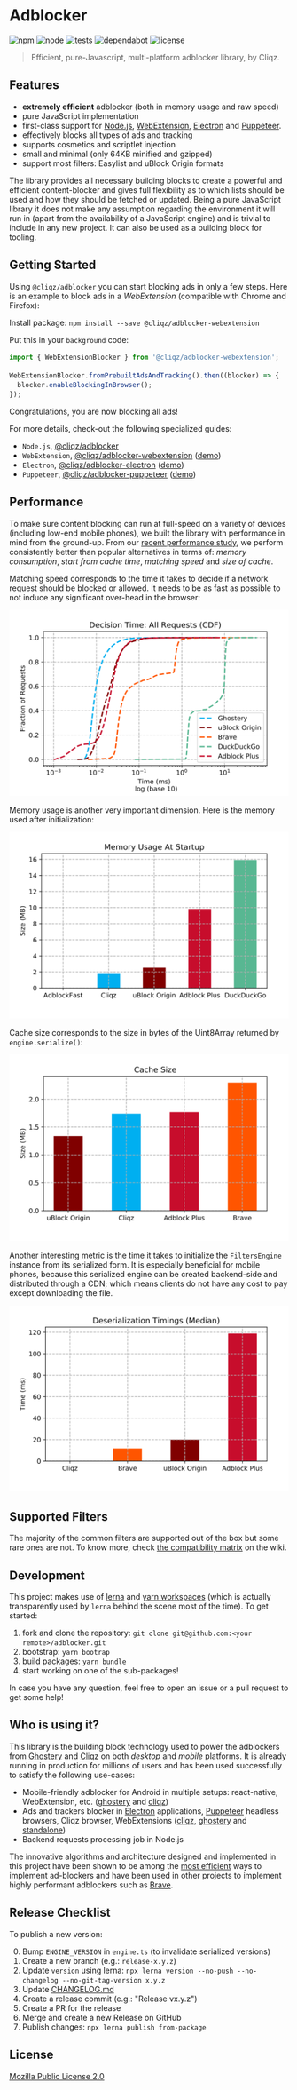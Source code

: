 # Adblocker

![npm](https://img.shields.io/npm/v/@cliqz/adblocker?color=brightgreen)
![node](https://img.shields.io/node/v/@cliqz/adblocker)
![tests](https://github.com/cliqz-oss/adblocker/workflows/Tests/badge.svg)
![dependabot](https://api.dependabot.com/badges/status?host=github&repo=cliqz-oss/adblocker)
![license](https://img.shields.io/github/license/cliqz-oss/adblocker)

> Efficient, pure-Javascript, multi-platform adblocker library, by Cliqz.

## Features

* **extremely efficient** adblocker (both in memory usage and raw speed)
* pure JavaScript implementation
* first-class support for [Node.js](https://github.com/cliqz-oss/adblocker/tree/master/packages/adblocker), [WebExtension](https://github.com/cliqz-oss/adblocker/tree/master/packages/adblocker-webextension), [Electron](https://github.com/cliqz-oss/adblocker/tree/master/packages/adblocker-electron) and [Puppeteer](https://github.com/cliqz-oss/adblocker/tree/master/packages/adblocker-puppeteer).
* effectively blocks all types of ads and tracking
* supports cosmetics and scriptlet injection
* small and minimal (only 64KB minified and gzipped)
* support most filters: Easylist and uBlock Origin formats

The library provides all necessary building blocks to create a powerful
and efficient content-blocker and gives full flexibility as to which
lists should be used and how they should be fetched or updated. Being a
pure JavaScript library it does not make any assumption regarding the
environment it will run in (apart from the availability of a JavaScript
engine) and is trivial to include in any new project. It can also be
used as a building block for tooling.

## Getting Started

Using `@cliqz/adblocker` you can start blocking ads in only a few steps. Here is
an example to block ads in a *WebExtension* (compatible with Chrome and Firefox):

Install package: `npm install --save @cliqz/adblocker-webextension`

Put this in your `background` code:
```js
import { WebExtensionBlocker } from '@cliqz/adblocker-webextension';

WebExtensionBlocker.fromPrebuiltAdsAndTracking().then((blocker) => {
  blocker.enableBlockingInBrowser();
});
```
Congratulations, you are now blocking all ads!

For more details, check-out the following specialized guides:

* `Node.js`, [@cliqz/adblocker](https://github.com/cliqz-oss/adblocker/tree/master/packages/adblocker)
* `WebExtension`, [@cliqz/adblocker-webextension](https://github.com/cliqz-oss/adblocker/tree/master/packages/adblocker-webextension) ([demo](https://github.com/cliqz-oss/adblocker/tree/master/packages/adblocker-webextension-example))
* `Electron`, [@cliqz/adblocker-electron](https://github.com/cliqz-oss/adblocker/tree/master/packages/adblocker-electron) ([demo](https://github.com/cliqz-oss/adblocker/tree/master/packages/adblocker-electron-example))
* `Puppeteer`, [@cliqz/adblocker-puppeteer](https://github.com/cliqz-oss/adblocker/tree/master/packages/adblocker-puppeteer) ([demo](https://github.com/cliqz-oss/adblocker/tree/master/packages/adblocker-puppeteer-example))

## Performance

To make sure content blocking can run at full-speed on a variety of
devices (including low-end mobile phones), we built the library with
performance in mind from the ground-up. From our [recent performance study](https://whotracks.me/blog/adblockers_performance_study.html),
we perform consistently better than popular alternatives in terms of:
*memory consumption*, *start from cache time*, *matching speed* and
*size of cache*.

Matching speed corresponds to the time it takes to decide if a network
request should be blocked or allowed. It needs to be as fast as possible
to not induce any significant over-head in the browser:

![](https://github.com/cliqz-oss/adblocker/blob/d63d545095a1d47626c9fd29e14a813a2ff4f012/bench/comparison/plots/ghostery-ublock-origin-brave-duckduckgo-adblock-plus-all.svg)

Memory usage is another very important dimension. Here is the memory used after initialization:

![](https://github.com/cliqz-oss/adblocker/blob/d63d545095a1d47626c9fd29e14a813a2ff4f012/bench/comparison/plots/memory-usage-at-startup.svg)

Cache size corresponds to the size in bytes of the Uint8Array returned by `engine.serialize()`:

![](https://github.com/cliqz-oss/adblocker/blob/d63d545095a1d47626c9fd29e14a813a2ff4f012/bench/comparison/plots/cache-size.svg)

Another interesting metric is the time it takes to initialize the
`FiltersEngine` instance from its serialized form. It is especially
beneficial for mobile phones, because this serialized engine can be
created backend-side and distributed through a CDN; which means clients
do not have any cost to pay except downloading the file.

![](https://github.com/cliqz-oss/adblocker/blob/d63d545095a1d47626c9fd29e14a813a2ff4f012/bench/comparison/plots/deserializationtimings.svg)

## Supported Filters

The majority of the common filters are supported out of the box but some rare ones are not. To know more, check [the compatibility matrix](https://github.com/cliqz-oss/adblocker/wiki/Compatibility-Matrix) on the wiki.

## Development

This project makes use of [lerna](https://github.com/lerna/lerna) and [yarn workspaces](https://yarnpkg.com/lang/en/docs/workspaces/) (which is actually transparently used by `lerna` behind the scene most of the time). To get started:

1. fork and clone the repository: `git clone git@github.com:<your remote>/adblocker.git`
2. bootstrap: `yarn bootrap`
3. build packages: `yarn bundle`
3. start working on one of the sub-packages!

In case you have any question, feel free to open an issue or a pull request to get some help!

## Who is using it?

This library is the building block technology used to power the adblockers from [Ghostery](https://www.ghostery.com/) and [Cliqz](https://cliqz.com/) on both *desktop* and *mobile* platforms. It is already running in production for millions of users and has been used successfully to satisfy the following use-cases:

  * Mobile-friendly adblocker for Android in multiple setups: react-native, WebExtension, etc. ([ghostery](https://github.com/ghostery/browser-android) and [cliqz](https://github.com/cliqz-oss/browser-android))
  * Ads and trackers blocker in [Electron](https://github.com/wexond/desktop) applications, [Puppeteer](https://github.com/Kikobeats/browserless) headless browsers, Cliqz browser, WebExtensions ([cliqz](https://github.com/cliqz-oss/browser-core), [ghostery](https://github.com/ghostery/ghostery-extension/) and [standalone](https://github.com/remusao/blockrz))
  * Backend requests processing job in Node.js

The innovative algorithms and architecture designed and implemented
in this project have been shown to be among the [most efficient](https://whotracks.me/blog/adblockers_performance_study.html)
ways to implement ad-blockers and have been used in other
projects to implement highly performant adblockers such as
[Brave](https://github.com/brave/adblock-rust).

## Release Checklist

To publish a new version:

0. Bump `ENGINE_VERSION` in `engine.ts` (to invalidate serialized versions)
1. Create a new branch (e.g.: `release-x.y.z`)
2. Update `version` using lerna: `npx lerna version --no-push --no-changelog --no-git-tag-version x.y.z`
3. Update [CHANGELOG.md](./CHANGELOG.md)
4. Create a release commit (e.g.: "Release vx.y.z")
5. Create a PR for the release
6. Merge and create a new Release on GitHub
7. Publish changes: `npx lerna publish from-package`

## License

[Mozilla Public License 2.0](./LICENSE)

